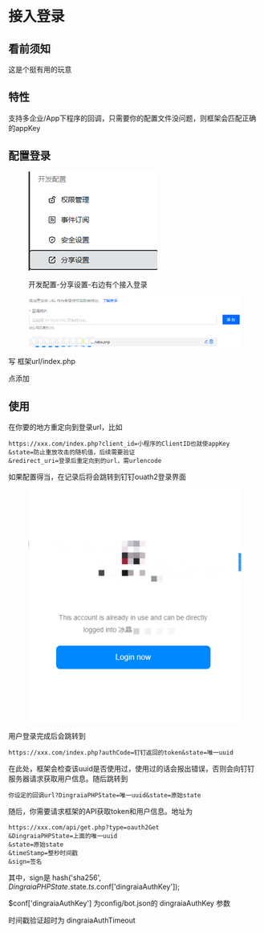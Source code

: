 # 接入登录

## 看前须知

这是个挺有用的玩意

## 特性

支持多企业/App下程序的回调，只需要你的配置文件没问题，则框架会匹配正确的appKey

## 配置登录

<figure><img src="../../.gitbook/assets/image (101).png" alt=""><figcaption><p>开发配置-分享设置-右边有个接入登录</p></figcaption></figure>

<figure><img src="../../.gitbook/assets/image (102).png" alt=""><figcaption></figcaption></figure>

写 框架url/index.php

点添加

## 使用

在你要的地方重定向到登录url，比如

```url
https://xxx.com/index.php?client_id=小程序的ClientID也就使appKey
&state=防止重放攻击的随机值，后续需要验证
&redirect_uri=登录后重定向到的url，需urlencode
```

如果配置得当，在记录后将会跳转到钉钉ouath2登录界面

<figure><img src="../../.gitbook/assets/image (104).png" alt=""><figcaption></figcaption></figure>

用户登录完成后会跳转到

```url
https://xxx.com/index.php?authCode=钉钉返回的token&state=唯一uuid
```

在此处，框架会检查该uuid是否使用过，使用过的话会报出错误，否则会向钉钉服务器请求获取用户信息。随后跳转到

```url
你设定的回调url?DingraiaPHPState=唯一uuid&state=原始state
```

随后，你需要请求框架的API获取token和用户信息。地址为

```
https://xxx.com/api/get.php?type=oauth2Get
&DingraiaPHPState=上面的唯一uuid
&state=原始state
&timeStamp=整秒时间戳
&sign=签名
```

其中，sign是 hash('sha256', $DingraiaPHPState.$state.$ts.$conf\['dingraiaAuthKey']);

$conf\['dingraiaAuthKey'] 为config/bot.json的 dingraiaAuthKey 参数

时间戳验证超时为 dingraiaAuthTimeout

